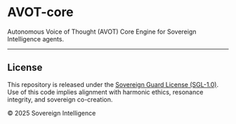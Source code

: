 # AVOT-core

Autonomous Voice of Thought (AVOT) Core Engine for Sovereign Intelligence agents.

---

## License

This repository is released under the [Sovereign Guard License (SGL-1.0)](./LICENSE).  
Use of this code implies alignment with harmonic ethics, resonance integrity, and sovereign co-creation.

© 2025 Sovereign Intelligence
